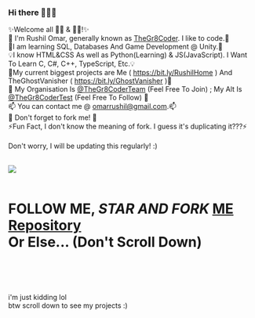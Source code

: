 ### Hi there 👋👋👋

✨Welcome all 👩‍💻 & 👨‍💻!✨<br>
👋 I'm Rushil Omar, generally known as <a href = "https://github.com/TheGr8Coder" target="blank" >TheGr8Coder</a>. I like to code.👋<br>
🌱I am learning SQL, Databases And Game Development @ Unity.🌱<br>
💡I know HTML&CSS As well as Python(Learning) & JS(JavaScript). I Want To Learn C, C#, C++, TypeScript, Etc.💡<br>
🔭My current biggest projects are Me ( https://bit.ly/RushilHome ) And TheGhostVanisher ( https://bit.ly/GhostVanisher )🔭<br>
🏨 My Organisation Is <a href = "https://github.com/TheGr8CoderTeam" target="_blank">@TheGr8CoderTeam</a> (Feel Free To Join) ; My Alt Is <a href = "https://github.com/TheGr8CoderTest" target="_blank">@TheGr8CoderTest</a> (Feel Free To Follow) 🏨<br>
📫 You can contact me @ omarrushil@gmail.com.📫 <br>
🍴 Don't forget to fork me! 🍴<br>
⚡Fun Fact, I don't know the meaning of fork. I guess it's duplicating it???⚡<br>
<br>
Don't worry, I will be updating this regularly! :) <br> <br>

![](https://komarev.com/ghpvc/?username=TheGr8Coder&color=038387)
<br><br>
<h1>FOLLOW ME, <em>STAR AND FORK </em><u>ME Repository</u><br> Or Else... (Don't Scroll Down)</h1><br><br><br><br>
i'm just kidding lol <br>
btw scroll down to see my projects :)
